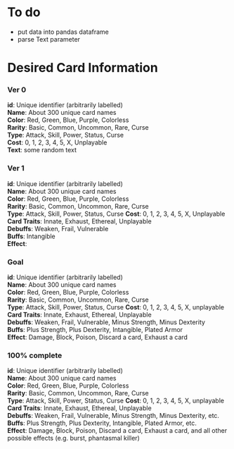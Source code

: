 # To do
- put data into pandas dataframe
- parse Text parameter



# Desired Card Information

### Ver 0
**id**: Unique identifier (arbitrarily labelled) <br>
**Name**: About 300 unique card names <br>
**Color**: Red, Green, Blue, Purple, Colorless <br>
**Rarity**: Basic, Common, Uncommon, Rare, Curse <br>
**Type**: Attack, Skill, Power, Status, Curse <br>
**Cost**: 0, 1, 2, 3, 4, 5, X, Unplayable <br>
**Text**: some random text <br>

### Ver 1
**id**: Unique identifier (arbitrarily labelled) <br>
**Name**: About 300 unique card names <br>
**Color**: Red, Green, Blue, Purple, Colorless <br>
**Rarity**: Basic, Common, Uncommon, Rare, Curse <br>
**Type**: Attack, Skill, Power, Status, Curse
**Cost**: 0, 1, 2, 3, 4, 5, X, Unplayable <br>
**Card Traits**: Innate, Exhaust, Ethereal, Unplayable <br>
**Debuffs**: Weaken, Frail, Vulnerable <br>
**Buffs**: Intangible <br>
**Effect**: <br>

### Goal
**id**: Unique identifier (arbitrarily labelled) <br>
**Name**: About 300 unique card names <br>
**Color**: Red, Green, Blue, Purple, Colorless <br>
**Rarity**: Basic, Common, Uncommon, Rare, Curse <br>
**Type**: Attack, Skill, Power, Status, Curse
**Cost**: 0, 1, 2, 3, 4, 5, X, unplayable <br>
**Card Traits**: Innate, Exhaust, Ethereal, Unplayable <br>
**Debuffs**: Weaken, Frail, Vulnerable, Minus Strength, Minus Dexterity <br>
**Buffs**: Plus Strength, Plus Dexterity, Intangible, Plated Armor <br>
**Effect**: Damage, Block, Poison, Discard a card, Exhaust a card <br>

### 100% complete
**id**: Unique identifier (arbitrarily labelled) <br>
**Name**: About 300 unique card names <br>
**Color**: Red, Green, Blue, Purple, Colorless <br>
**Rarity**: Basic, Common, Uncommon, Rare, Curse <br>
**Type**: Attack, Skill, Power, Status, Curse
**Cost**: 0, 1, 2, 3, 4, 5, X, unplayable <br>
**Card Traits**: Innate, Exhaust, Ethereal, Unplayable <br>
**Debuffs**: Weaken, Frail, Vulnerable, Minus Strength, Minus Dexterity, etc. <br>
**Buffs**: Plus Strength, Plus Dexterity, Intangible, Plated Armor, etc.<br>
**Effect**: Damage, Block, Poison, Discard a card, Exhaust a card, and all other possible effects (e.g. burst, phantasmal killer) <br>